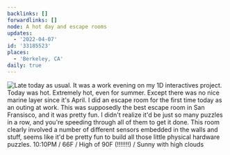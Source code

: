 ```yaml
---
backlinks: []
forwardlinks: []
node: A hot day and escape rooms
updates:
  - '2022-04-07'
id: '33185523'
places:
  - 'Berkeley, CA'
daily: true
---
```

![Late today as usual. It was a work evening on my 1D interactives project. Today was hot. Extremely hot, even for summer. Except there was no nice marine layer since it's April. I did an escape room for the first time today as an outing at work. This was supposedly the best escape room in San Fransisco, and it was pretty fun. I didn't realize it'd be just so many puzzles in a row, and you're speeding through all of them to get it done. This room clearly involved a number of different sensors embedded in the walls and stuff, seems like it'd be pretty fun to build all those little physical hardware puzzles. 10:10PM / 66F / High of 90F (!!!!!!!) / Sunny with high clouds](images/33185523/WCoVeSeCJx-daily.webp "")
